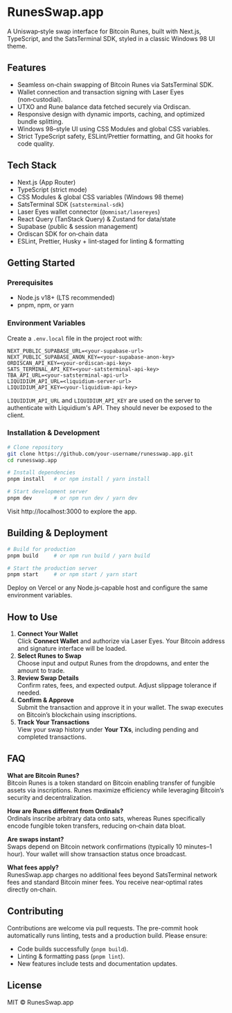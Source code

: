 # RunesSwap.app

A Uniswap‑style swap interface for Bitcoin Runes, built with Next.js, TypeScript, and the SatsTerminal SDK, styled in a classic Windows 98 UI theme.

## Features
- Seamless on‑chain swapping of Bitcoin Runes via SatsTerminal SDK.
- Wallet connection and transaction signing with Laser Eyes (non‑custodial).
- UTXO and Rune balance data fetched securely via Ordiscan.
- Responsive design with dynamic imports, caching, and optimized bundle splitting.
- Windows 98–style UI using CSS Modules and global CSS variables.
- Strict TypeScript safety, ESLint/Prettier formatting, and Git hooks for code quality.

## Tech Stack
- Next.js (App Router)
- TypeScript (strict mode)
- CSS Modules & global CSS variables (Windows 98 theme)
- SatsTerminal SDK (`satsterminal-sdk`)
- Laser Eyes wallet connector (`@omnisat/lasereyes`)
- React Query (TanStack Query) & Zustand for data/state
- Supabase (public & session management)
- Ordiscan SDK for on‑chain data
- ESLint, Prettier, Husky + lint‑staged for linting & formatting

## Getting Started
### Prerequisites
- Node.js v18+ (LTS recommended)
- pnpm, npm, or yarn

### Environment Variables
Create a `.env.local` file in the project root with:
```dotenv
NEXT_PUBLIC_SUPABASE_URL=<your-supabase-url>
NEXT_PUBLIC_SUPABASE_ANON_KEY=<your-supabase-anon-key>
ORDISCAN_API_KEY=<your-ordiscan-api-key>
SATS_TERMINAL_API_KEY=<your-satsterminal-api-key>
TBA_API_URL=<your-satsterminal-api-url>
LIQUIDIUM_API_URL=<liquidium-server-url>
LIQUIDIUM_API_KEY=<your-liquidium-api-key>
```

`LIQUIDIUM_API_URL` and `LIQUIDIUM_API_KEY` are used on the server to
authenticate with Liquidium's API. They should never be exposed to the client.

### Installation & Development
```bash
# Clone repository
git clone https://github.com/your-username/runesswap.app.git
cd runesswap.app

# Install dependencies
pnpm install   # or npm install / yarn install

# Start development server
pnpm dev       # or npm run dev / yarn dev
```

Visit http://localhost:3000 to explore the app.

## Building & Deployment
```bash
# Build for production
pnpm build     # or npm run build / yarn build

# Start the production server
pnpm start     # or npm start / yarn start
```

Deploy on Vercel or any Node.js‑capable host and configure the same environment variables.

## How to Use
1. **Connect Your Wallet**  
   Click **Connect Wallet** and authorize via Laser Eyes. Your Bitcoin address and signature interface will be loaded.
2. **Select Runes to Swap**  
   Choose input and output Runes from the dropdowns, and enter the amount to trade.
3. **Review Swap Details**  
   Confirm rates, fees, and expected output. Adjust slippage tolerance if needed.
4. **Confirm & Approve**  
   Submit the transaction and approve it in your wallet. The swap executes on Bitcoin’s blockchain using inscriptions.
5. **Track Your Transactions**  
   View your swap history under **Your TXs**, including pending and completed transactions.

## FAQ
**What are Bitcoin Runes?**  
Bitcoin Runes is a token standard on Bitcoin enabling transfer of fungible assets via inscriptions. Runes maximize efficiency while leveraging Bitcoin’s security and decentralization.

**How are Runes different from Ordinals?**  
Ordinals inscribe arbitrary data onto sats, whereas Runes specifically encode fungible token transfers, reducing on‑chain data bloat.

**Are swaps instant?**  
Swaps depend on Bitcoin network confirmations (typically 10 minutes–1 hour). Your wallet will show transaction status once broadcast.

**What fees apply?**  
RunesSwap.app charges no additional fees beyond SatsTerminal network fees and standard Bitcoin miner fees. You receive near‑optimal rates directly on‑chain.


## Contributing

Contributions are welcome via pull requests. The pre-commit hook automatically
runs linting, tests and a production build. Please ensure:
- Code builds successfully (`pnpm build`).
- Linting & formatting pass (`pnpm lint`).
- New features include tests and documentation updates.

## License

MIT © RunesSwap.app
